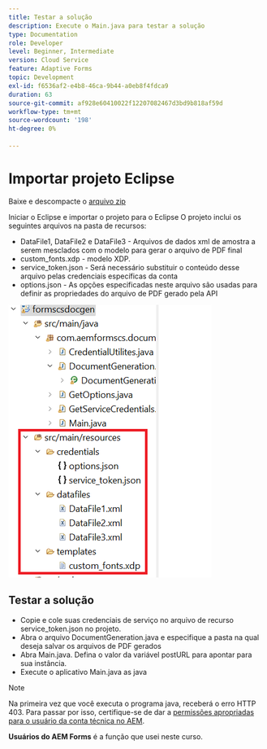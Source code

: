 ```yaml
---
title: Testar a solução
description: Execute o Main.java para testar a solução
type: Documentation
role: Developer
level: Beginner, Intermediate
version: Cloud Service
feature: Adaptive Forms
topic: Development
exl-id: f6536af2-e4b8-46ca-9b44-a0eb8f4fdca9
duration: 63
source-git-commit: af928e60410022f12207082467d3bd9b818af59d
workflow-type: tm+mt
source-wordcount: '198'
ht-degree: 0%

---
```


# Importar projeto Eclipse

Baixe e descompacte o [arquivo zip](./assets/aem-forms-cs-doc-gen.zip)

Iniciar o Eclipse e importar o projeto para o Eclipse O projeto inclui os seguintes arquivos na pasta de recursos:

* DataFile1, DataFile2 e DataFile3 - Arquivos de dados xml de amostra a serem mesclados com o modelo para gerar o arquivo de PDF final
* custom_fonts.xdp - modelo XDP.
* service_token.json - Será necessário substituir o conteúdo desse arquivo pelas credenciais específicas da conta
* options.json - As opções especificadas neste arquivo são usadas para definir as propriedades do arquivo de PDF gerado pela API

![arquivo-recursos](./assets/resource-files.png)

## Testar a solução

* Copie e cole suas credenciais de serviço no arquivo de recurso service_token.json no projeto.
* Abra o arquivo DocumentGeneration.java e especifique a pasta na qual deseja salvar os arquivos de PDF gerados
* Abra Main.java. Defina o valor da variável postURL para apontar para sua instância.
* Execute o aplicativo Main.java as java

>[!NOTE]
> Na primeira vez que você executa o programa java, receberá o erro HTTP 403. Para passar por isso, certifique-se de dar a [permissões apropriadas para o usuário da conta técnica no AEM](https://experienceleague.adobe.com/docs/experience-manager-learn/getting-started-with-aem-headless/authentication/service-credentials.html?lang=en#configure-access-in-aem).

**Usuários do AEM Forms** é a função que usei neste curso.
